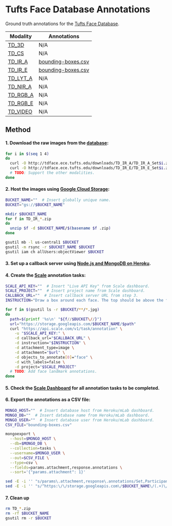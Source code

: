 # Tufts Face Database Annotations

Ground truth annotations for the [Tufts Face Database](https://github.com/kpvisionlab/Tufts-Face-Database).

| Modality | Annotations |
| --- | --- |
| [TD_3D](http://tdface.ece.tufts.edu/downloads/TD_3D/) | N/A |
| [TD_CS](http://tdface.ece.tufts.edu/downloads/TD_CS/) | N/A |
| [TD_IR_A](http://tdface.ece.tufts.edu/downloads/TD_IR_A/) | [bounding-boxes.csv](bounding-boxes.csv) |
| [TD_IR_E](http://tdface.ece.tufts.edu/downloads/TD_IR_E/) | [bounding-boxes.csv](bounding-boxes.csv) |
| [TD_LYT_A](http://tdface.ece.tufts.edu/downloads/TD_LYT_A/) | N/A |
| [TD_NIR_A](http://tdface.ece.tufts.edu/downloads/TD_NIR_A/) | N/A |
| [TD_RGB_A](http://tdface.ece.tufts.edu/downloads/TD_RGB_A/) | N/A |
| [TD_RGB_E](http://tdface.ece.tufts.edu/downloads/TD_RGB_E/) | N/A |
| [TD_VIDEO](http://tdface.ece.tufts.edu/downloads/TD_VIDEO.zip) | N/A |

## Method

#### 1. Download the raw images from the [database](http://tdface.ece.tufts.edu/downloads/):
```bash
for i in $(seq 1 4)
do
  curl -O http://tdface.ece.tufts.edu/downloads/TD_IR_A/TD_IR_A_Set$i.zip
  curl -O http://tdface.ece.tufts.edu/downloads/TD_IR_E/TD_IR_E_Set$i.zip
  # TODO: Support the other modalities.
done
```

#### 2. Host the images using [Google Cloud Storage](https://cloud.google.com/storage):
```bash
BUCKET_NAME=""  # Insert globally unique name.
BUCKET="gs://$BUCKET_NAME"

mkdir $BUCKET_NAME
for f in TD_IR_*.zip
do
  unzip $f -d $BUCKET_NAME/$(basename $f .zip)
done

gsutil mb -l us-central1 $BUCKET
gsutil -m rsync -r $BUCKET_NAME $BUCKET
gsutil iam ch allUsers:objectViewer $BUCKET
```

#### 3. Set up a callback server using [Node.js and MongoDB on Heroku](https://github.com/scaleapi/sample-callback-server-node).

#### 4. Create the [Scale](https://scale.com) annotation tasks:
```bash
SCALE_API_KEY=""  # Insert "Live API Key" from Scale dashboard.
SCALE_PROJECT=""  # Insert project name from Scale dashboard.
CALLBACK_URL=""  # Insert callback server URL from step 3.
INSTRUCTION="Draw a box around each face. The top should be above the forehead. The bottom should be below the chin. The left and right should span the width of the face, ignoring ears."

for f in $(gsutil ls -r $BUCKET/**/*.jpg)
do
  path=$(printf '%s\n' "${f//$BUCKET\//}")
  url="https://storage.googleapis.com/$BUCKET_NAME/$path"
  curl "https://api.scale.com/v1/task/annotation" \
    -u "$SCALE_API_KEY:" \
    -d callback_url="$CALLBACK_URL" \
    -d instruction="$INSTRUCTION" \
    -d attachment_type=image \
    -d attachment="$url" \
    -d objects_to_annotate[0]="face" \
    -d with_labels=false \
    -d project="$SCALE_PROJECT"
  # TODO: Add face landmark annotations.
done
```

#### 5. Check the [Scale Dashboard](https://dashboard.scale.com) for all annotation tasks to be completed.

#### 6. Export the annotations as a CSV file:
```bash
MONGO_HOST=""  # Insert database host from Heroku/mLab dashboard.
MONGO_DB=""  # Insert database name from Heroku/mLab dashboard.
MONGO_USER=""  # Insert database user from Heroku/mLab dashboard.
CSV_FILE="bounding-boxes.csv"

mongoexport \
  --host=$MONGO_HOST \
  --db=$MONGO_DB \
  --collection=tasks \
  --username=$MONGO_USER \
  --out=$CSV_FILE \
  --type=csv \
  --fields=params.attachment,response.annotations \
  --sort='{"params.attachment": 1}'

sed -E -i '' "s/params\.attachment,response\.annotations/Set,Participant,File,Left,Top,Width,Height/" $CSV_FILE
sed -E -i '' "s/^https:\/\/storage.googleapis.com\/$BUCKET_NAME\/(.+)\/(.+)\/(.+),\"\[{.+\"\"top\"\":(.+),\"\"left\"\":(.+),\"\"label\"\":\"\"face\"\",\"\"height\"\":(.+),\"\"width\"\":(.+)}\]\"$/\1,\2,\3,\5,\4,\7,\6/" $CSV_FILE
```

#### 7. Clean up
```bash
rm TD_*.zip
rm -rf $BUCKET_NAME
gsutil rm -r $BUCKET
```
